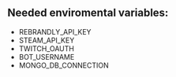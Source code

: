 ## Needed enviromental variables:

-   REBRANDLY_API_KEY
-   STEAM_API_KEY
-   TWITCH_OAUTH
-   BOT_USERNAME
-   MONGO_DB_CONNECTION

